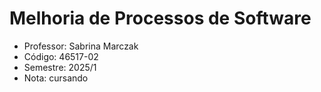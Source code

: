 # Melhoria de Processos de Software 
-  Professor: Sabrina Marczak
-  Código: 46517-02
-  Semestre: 2025/1
-  Nota: cursando
